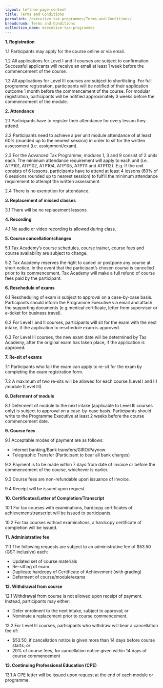 ```yaml
---
layout: leftnav-page-content
title: Terms and Conditions
permalink: /executive-tax-programmes/Terms-and-Conditions/
breadcrumb: Terms and Conditions
collection_name: executive-tax-programmes
---
```


**1. Registration**

1.1 Participants may apply for the course online or via email.

1.2 All applications for Level I and II courses are subject to confirmation. Successful applicants will receive an email at least 1 week before the commencement of the course.

1.3 All applications for Level III courses are subject to shortlisting. For full programme registration, participants will be notified of their application outcome 1 month before the commencement of the course. For modular registration, participants will be notified
approximately 3 weeks before the commencement of the module.

**2. Attendance**

2.1 Participants have to register their attendance for every lesson they attend.

2.2 Participants need to achieve a per unit module attendance of at least 60% (rounded up to the nearest session) in order to sit for the written assessment (i.e. assignment/exam).

2.3 For the Advanced Tax Programme, modules 1, 3 and 9 consist of 2 units each. The minimum attendance requirement will apply to each unit (i.e. ATP101, ATP102, ATP104, ATP105, ATP111 and ATP112).
E.g. If the unit consists of 6 lessons, participants have to attend at least 4 lessons (60% of 6 sessions rounded up to nearest session) to fulfill the minimum attendance requirement to attempt the written assessment.

2.4 There is no exemption for attendance.

**3. Replacement of missed classes**

3.1 There will be no replacement lessons.

**4. Recording**

4.1 No audio or video recording is allowed during class.

**5. Course cancellation/changes**

5.1 Tax Academy’s course schedules, course trainer, course fees and course availability are subject to change.

5.2 Tax Academy reserves the right to cancel or postpone any course at short notice. In the event that the participant’s chosen course is cancelled prior to its commencement, Tax Academy will make a full refund of course fees paid by the participant.

**6. Reschedule of exams**

6.1 Rescheduling of exam is subject to approval on a case-by-case basis. Participants should inform the Programme Executive via email and attach the supporting documents (e.g.medical certificate, letter from supervisor or e-ticket for business travel).

6.2 For Level I and II courses, participants will sit for the exam with the next intake, if the application to reschedule exam is approved.

6.3 For Level III courses, the new exam date will be determined by Tax Academy, after the original exam has taken place, if the application is approved.

**7. Re-sit of exams**

7.1 Participants who fail the exam can apply to re-sit for the exam by completing the exam registration form.

7.2 A maximum of two re-sits will be allowed for each course (Level I and II) /module (Level III).

**8. Deferment of module**

8.1 Deferment of module to the next intake (applicable to Level III courses only) is subject to approval on a case-by-case basis. Participants should write to the Programme Executive at least 2 weeks before the course commencement date.

**9. Course fees**

9.1 Acceptable modes of payment are as follows:
- Internet banking/Bank transfers/GIRO/Paynow
- Telegraphic Transfer (Participant to bear all bank charges)

9.2 Payment is to be made within 7 days from date of invoice or before the commencement of the course, whichever is earlier.

9.3 Course fees are non-refundable upon issuance of invoice.

9.4 Receipt will be issued upon request.

**10. Certificates/Letter of Completion/Transcript**

10.1 For tax courses with examinations, hardcopy certificates of achievement/transcript will be
issued to participants.

10.2 For tax courses without examinations, a hardcopy certificate of completion will be issued.

**11. Administrative fee**

11.1 The following requests are subject to an administrative fee of $53.50 (GST inclusive) each:
- Updated set of course materials
- Re-sitting of exam
- Duplicate hardcopy of Certificate of Achievement (with grading)
- Deferment of course/module/exams

**12. Withdrawal from course**

12.1 Withdrawal from course is not allowed upon receipt of payment. Instead, participants may either:
- Defer enrolment to the next intake, subject to approval; or
- Nominate a replacement prior to course commencement.

12.2 For Level III courses, participants who withdraw will bear a cancellation fee of:
- $53.50, if cancellation notice is given more than 14 days before course starts; or
- 20% of course fees, for cancellation notice given within 14 days of course commencement

**13. Continuing Professional Education (CPE)**

13.1 A CPE letter will be issued upon request at the end of each module or programme.
